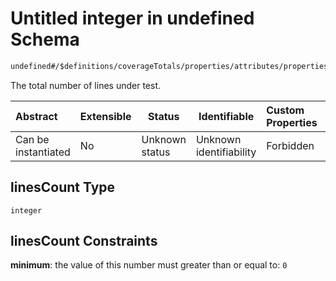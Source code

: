 # Untitled integer in undefined Schema

```txt
undefined#/$definitions/coverageTotals/properties/attributes/properties/linesCount
```

The total number of lines under test.


| Abstract            | Extensible | Status         | Identifiable            | Custom Properties | Additional Properties | Access Restrictions | Defined In                                            |
| :------------------ | ---------- | -------------- | ----------------------- | :---------------- | --------------------- | ------------------- | ----------------------------------------------------- |
| Can be instantiated | No         | Unknown status | Unknown identifiability | Forbidden         | Allowed               | none                | [records.json\*](records.json "open original schema") |

## linesCount Type

`integer`

## linesCount Constraints

**minimum**: the value of this number must greater than or equal to: `0`
